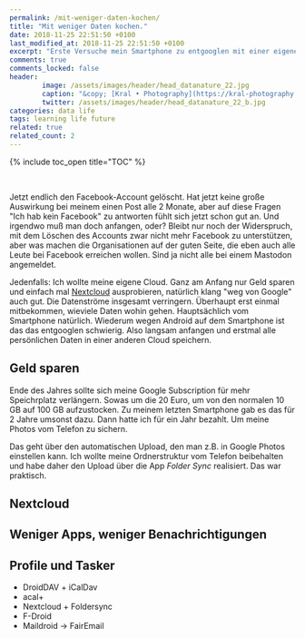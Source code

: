 ```yaml
---
permalink: /mit-weniger-daten-kochen/
title: "Mit weniger Daten kochen."
date: 2018-11-25 22:51:50 +0100 
last_modified_at: 2018-11-25 22:51:50 +0100 
excerpt: "Erste Versuche mein Smartphone zu entgooglen mit einer eigenen Cloud. Und dann weniger Benachrichtigungen. Und dann noch etwas über Telefone mit freier Software gelernt."
comments: true
comments_locked: false
header:
        image: /assets/images/header/head_datanature_22.jpg
        caption: "&copy; [Kral • Photography](https://kral-photography.com)"
        twitter: /assets/images/header/head_datanature_22_b.jpg
categories: data life
tags: learning life future
related: true
related_count: 2
---
```


{% include toc_open title="TOC" %}

<br />

Jetzt endlich den Facebook-Account gelöscht. Hat jetzt keine große Auswirkung bei meinem einen Post alle 2 Monate, aber auf diese Fragen "Ich hab kein Facebook" zu antworten fühlt sich jetzt schon gut an. Und irgendwo muß man doch anfangen, oder?
Bleibt nur noch der Widerspruch, mit dem Löschen des Accounts zwar nicht mehr Facebook zu unterstützen, aber was machen die Organisationen auf der guten Seite, die eben auch alle Leute bei Facebook erreichen wollen. Sind ja nicht alle bei einem Mastodon angemeldet.   

Jedenfalls: Ich wollte meine eigene Cloud. Ganz am Anfang nur Geld sparen und einfach mal [Nextcloud](https://nextcloud.com/) ausprobieren, natürlich klang "weg von Google" auch gut. Die Datenströme insgesamt verringern. Überhaupt erst einmal mitbekommen, wieviele Daten wohin gehen. Hauptsächlich vom Smartphone natürlich. Wiederum wegen Android auf dem Smartphone ist das das entgooglen schwierig. Also langsam anfangen und erstmal alle persönlichen Daten in einer anderen Cloud speichern.

## Geld sparen

Ende des Jahres sollte sich meine Google Subscription für mehr Speichrplatz verlängern. Sowas um die 20 Euro, um von den normalen 10 GB auf 100 GB aufzustocken. Zu meinem letzten Smartphone gab es das für 2 Jahre umsonst dazu. Dann  hatte ich für ein Jahr bezahlt. Um meine Photos vom Telefon zu sichern.    

Das geht über den automatischen Upload, den man z.B. in Google Photos einstellen kann. Ich wollte meine Ordnerstruktur vom Telefon beibehalten und habe daher den Upload über die App _Folder Sync_ realisiert. Das war praktisch.



## Nextcloud

## Weniger Apps, weniger Benachrichtigungen

## Profile und Tasker

- DroidDAV + iCalDav
- acal+
- Nextcloud + Foldersync
- F-Droid
- Maildroid -> FairEmail

